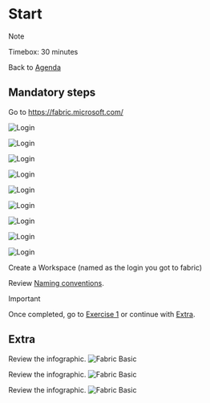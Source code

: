 # Start
> [!NOTE]
> Timebox: 30 minutes
> 
> Back to [Agenda](./../README.md#agenda)


## Mandatory steps

Go to https://fabric.microsoft.com/

![Login](../media/start/1.jpg)

![Login](../media/start/2.jpg)

[//]: # (![Login]&#40;../media/start/3.jpg&#41;)
![Login](../media/start/9.jpg)

![Login](../media/start/10.jpg)

![Login](../media/start/4.jpg)

![Login](../media/start/5.jpg)

![Login](../media/start/6.jpg)

![Login](../media/start/7.jpg)

![Login](../media/start/8.jpg)

Create a Workspace (named as the login you got to fabric)


Review [Naming conventions](./../README.md#naming-conventions).

> [!IMPORTANT]
> Once completed, go to [Exercise 1](./../exercise-1/exercise-1.md) or continue with [Extra](#extra).

## Extra

Review the infographic. 
![Fabric Basic](https://microsoft.github.io/fabricnotes/images/notes/03-fabric-saas-product.png)

Review the infographic. 
![Fabric Basic](https://microsoft.github.io/fabricnotes/images/notes/02-understand-fabric-ui.png)

Review the infographic. 
![Fabric Basic](https://microsoft.github.io/fabricnotes/images/notes/08-fabric-lingo-part-1.png)



